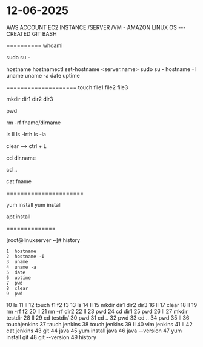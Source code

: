 12-06-2025
============
AWS ACCOUNT 
EC2 INSTANCE /SERVER /VM - AMAZON LINUX OS --- CREATED 
GIT BASH 

==========
whoami

sudo su - 

hostname
hostnamectl set-hostname <server.name>
sudo su - 
hostname -I 
uname 
uname -a
date 
uptime 

====================
touch file1 file2 file3 

mkdir dir1 dir2 dir3 

pwd

rm -rf fname/dirname 

ls 
ll
ls -lrth
ls -la 

clear --> ctrl + L 

cd dir.name

cd ..


cat fname 

======================

yum install <java>
yum install <git >

apt install <java>

==============

[root@linuxserver ~]# history

    1  hostname
    2  hostname -I
    3  uname
    4  uname -a
    5  date
    6  uptime
    7  pwd
    8  clear
    9  pwd
   10  ls
   11  ll
   12  touch f1 f2 f3
   13  ls
   14  ll
   15  mkdir dir1 dir2 dir3
   16  ll
   17  clear
   18  ll
   19  rm -rf f2
   20  ll
   21  rm -rf dir2
   22  ll
   23  pwd
   24  cd dir1
   25  pwd
   26  ll
   27  mkdir testdir
   28  ll
   29  cd testdir/
   30  pwd
   31  cd ..
   32  pwd
   33  cd ..
   34  pwd
   35  ll
   36  touchjenkins
   37  tauch jenkins
   38  touch jenkins
   39  ll
   40  vim jenkins
   41  ll
   42  cat jenkins
   43  git
   44  java
   45  yum install java
   46  java --version
   47  yum install git
   48  git --version
   49  history
